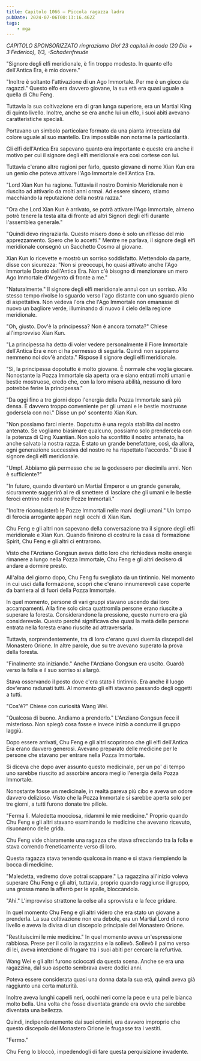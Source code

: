 ```yaml
---
title: Capitolo 1066 – Piccola ragazza ladra
pubDate: 2024-07-06T00:13:16.462Z
tags:
    - mga
---
```



<em>CAPITOLO SPONSORIZZATO ringraziamo Dio!
23 capitoli in coda (20 Dio + 3 Federico), 1/3,
-Schadenfreude</em>


"Signore degli elfi meridionale, è fin troppo modesto. In quanto elfo dell'Antica Era, è mio dovere."


"Inoltre è soltanto l'attivazione di un Ago Immortale. Per me è un gioco da ragazzi." Questo elfo era davvero giovane, la sua età era quasi uguale a quella di Chu Feng.


Tuttavia la sua coltivazione era di gran lunga superiore, era un Martial King di quinto livello. Inoltre, anche se era anche lui un elfo, i suoi abiti avevano caratteristiche speciali.


Portavano un simbolo particolare formato da una pianta intrecciata dal colore uguale al suo mantello. Era impossibile non notarne la particolarità.


Gli elfi dell'Antica Era sapevano quanto era importante e questo era anche il motivo per cui il signore degli elfi meridionale era così cortese con lui.


Tuttavia c'erano altre ragioni per farlo, questo giovane di nome Xian Kun era un genio che poteva attivare l'Ago Immortale dell'Antica Era.


"Lord Xian Kun ha ragione. Tuttavia il nostro Dominio Meridionale non è riuscito ad attivarlo da molti anni ormai. Ad essere sincero, stiamo macchiando la reputazione della nostra razza."


"Ora che Lord Xian Kun è arrivato, se potrà attivare l'Ago Immortale, almeno potrò tenere la testa alta di fronte ad altri Signori degli elfi durante l'assemblea generale."


"Quindi devo ringraziarla. Questo misero dono è solo un riflesso del mio apprezzamento. Spero che lo accetti." Mentre ne parlava, il signore degli elfi meridionale consegnò un Sacchetto Cosmo al giovane.


Xian Kun lo ricevette e mostrò un sorriso soddisfatto. Mettendolo da parte, disse con sicurezza: "Non si preoccupi, ho quasi attivato anche l'Ago Immortale Dorato dell'Antica Era. Non c'è bisogno di menzionare un mero Ago Immortale d'Argento di fronte a me."


"Naturalmente." Il signore degli elfi meridionale annuì con un sorriso. Allo stesso tempo rivolse lo sguardo verso l'ago distante con uno sguardo pieno di aspettativa. Non vedeva l'ora che l'Ago Immortale non emanasse di nuovo un bagliore verde, illuminando di nuovo il cielo della regione meridionale.


"Oh, giusto. Dov'è la principessa? Non è ancora tornata?" Chiese all'improvviso Xian Kun.


"La principessa ha detto di voler vedere personalmente il Fiore Immortale dell'Antica Era e non ci ha permesso di seguirla. Quindi non sappiamo nemmeno noi dov'è andata." Rispose il signore degli elfi meridionale.


"Sì, la principessa dopotutto è molto giovane. È normale che voglia giocare. Nonostante la Pozza Immortale sia aperta ora e siano entrati molti umani e bestie mostruose, credo che, con la loro misera abilità, nessuno di loro potrebbe ferire la principessa."


"Da oggi fino a tre giorni dopo l'energia della Pozza Immortale sarà più densa. È davvero troppo conveniente per gli umani e le bestie mostruose godersela con noi." Disse un po' scontento Xian Kun.


"Non possiamo farci niente. Dopotutto è una regola stabilita dal nostro antenato. Se vogliamo biasimare qualcuno, possiamo solo prendercela con la potenza di Qing Xuantian. Non solo ha sconfitto il nostro antenato, ha anche salvato la nostra razza. È stato un grande benefattore, così, da allora, ogni generazione successiva del nostro re ha rispettato l'accordo." Disse il signore degli elfi meridionale.


"Umpf. Abbiamo già permesso che se la godessero per diecimila anni. Non è sufficiente?"


"In futuro, quando diventerò un Martial Emperor e un grande generale, sicuramente suggerirò al re di smettere di lasciare che gli umani e le bestie feroci entrino nelle nostre Pozze Immortali."


"Inoltre riconquisterò le Pozze Immortali nelle mani degli umani." Un lampo di ferocia arrogante apparì negli occhi di Xian Kun.


Chu Feng e gli altri non sapevano della conversazione tra il signore degli elfi meridionale e Xian Kun. Quando finirono di costruire la casa di formazione Spirit, Chu Feng e gli altri ci entrarono.


Visto che l'Anziano Gongsun aveva detto loro che richiedeva molte energie rimanere a lungo nella Pozza Immortale, Chu Feng e gli altri decisero di andare a dormire presto.


All'alba del giorno dopo, Chu Feng fu svegliato da un tintinnio. Nel momento in cui uscì dalla formazione, scoprì che c'erano innumerevoli case coperte da barriera al di fuori della Pozza Immortale.


In quel momento, persone di vari gruppi stavano uscendo dai loro accampamenti. Alla fine solo circa quattromila persone erano riuscite a superare la foresta. Considerandone la pressione, questo numero era già considerevole. Questo perché significava che quasi la metà delle persone entrata nella foresta erano riuscite ad attraversarla.


Tuttavia, sorprendentemente, tra di loro c'erano quasi duemila discepoli del Monastero Orione. In altre parole, due su tre avevano superato la prova della foresta.


"Finalmente sta iniziando." Anche l'Anziano Gongsun era uscito. Guardò verso la folla e il suo sorriso si allargò.


Stava osservando il posto dove c'era stato il tintinnio. Era anche il luogo dov'erano radunati tutti. Al momento gli elfi stavano passando degli oggetti a tutti.


"Cos'è?" Chiese con curiosità Wang Wei.


"Qualcosa di buono. Andiamo a prenderlo." L'Anziano Gongsun fece il misterioso. Non spiegò cosa fosse e invece iniziò a condurre il gruppo laggiù.


Dopo essere arrivati, Chu Feng e gli altri scoprirono che gli elfi dell'Antica Era erano davvero generosi. Avevano preparato delle medicine per le persone che stavano per entrare nella Pozza Immortale.


Si diceva che dopo aver assunto questo medicinale, per un po' di tempo uno sarebbe riuscito ad assorbire ancora meglio l'energia della Pozza Immortale.


Nonostante fosse un medicinale, in realtà pareva più cibo e aveva un odore davvero delizioso. Visto che la Pozza Immortale si sarebbe aperta solo per tre giorni, a tutti furono donate tre pillole.


"Ferma lì. Maledetta mocciosa, ridammi le mie medicine." Proprio quando Chu Feng e gli altri stavano esaminando le medicine che avevano ricevuto, risuonarono delle grida.


Chu Feng vide chiaramente una ragazza che stava sfrecciando tra la folla e stava correndo freneticamente verso di loro.


Questa ragazza stava tenendo qualcosa in mano e si stava riempiendo la bocca di medicine.


"Maledetta, vedremo dove potrai scappare." La ragazzina all'inizio voleva superare Chu Feng e gli altri, tuttavia, proprio quando raggiunse il gruppo, una grossa mano la afferrò per le spalle, bloccandola.


"Ahi." L'improvviso strattone la colse alla sprovvista e la fece gridare.


In quel momento Chu Feng e gli altri videro che era stato un giovane a prenderla. La sua coltivazione non era debole, era un Martial Lord di nono livello e aveva la divisa di un discepolo principale del Monastero Orione.


"Restituiscimi le mie medicine." In quel momento aveva un'espressione rabbiosa. Prese per il collo la ragazzina e la sollevò. Sollevò il palmo verso di lei, aveva intenzione di frugare tra i suoi abiti per cercare la refurtiva.


Wang Wei e gli altri furono scioccati da questa scena. Anche se era una ragazzina, dal suo aspetto sembrava avere dodici anni.


Poteva essere considerata quasi una donna data la sua età, quindi aveva già raggiunto una certa maturità.


Inoltre aveva lunghi capelli neri, occhi neri come la pece e una pelle bianca molto bella. Una volta che fosse diventata grande era ovvio che sarebbe diventata una bellezza.


Quindi, indipendentemente dai suoi crimini, era davvero improprio che questo discepolo del Monastero Orione le frugasse tra i vestiti.


"Fermo."


Chu Feng lo bloccò, impedendogli di fare questa perquisizione invadente.
                                


                                



